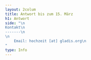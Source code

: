 ```yaml
---
layout: 2colum
title: Antwort bis zum 15. März
h1: Antwort
side: "\n
Kontakt\n
-------\n
\n
    Email: hochzeit [at] gladis.org\n
"
type: Info
---
```


